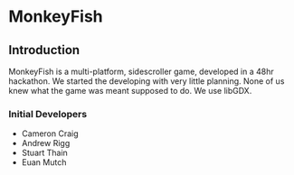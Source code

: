 # MonkeyFish
## Introduction
MonkeyFish is a multi-platform, sidescroller game, developed in a 48hr hackathon. We started the developing with very little planning. None of us knew what the game was meant supposed to do. 
We use libGDX.
### Initial Developers
  - Cameron Craig
  - Andrew Rigg
  - Stuart Thain
  - Euan Mutch
